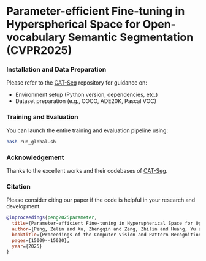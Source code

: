# Parameter-efficient Fine-tuning in Hyperspherical Space for Open-vocabulary Semantic Segmentation (CVPR2025)



### Installation and Data Preparation

Please refer to the [CAT-Seg](https://github.com/cvlab-kaist/CAT-Seg) repository for guidance on:

- Environment setup (Python version, dependencies, etc.)
- Dataset preparation (e.g., COCO, ADE20K, Pascal VOC)

### Training and Evaluation

You can launch the entire training and evaluation pipeline using:

```bash
bash run_global.sh

```

### Acknowledgement
Thanks to the excellent works and their codebases of [CAT-Seg](https://github.com/cvlab-kaist/CAT-Seg). 

### Citation

Please consider citing our paper if the code is helpful in your research and development.

```bibtex
@inproceedings{peng2025parameter,
  title={Parameter-efficient Fine-tuning in Hyperspherical Space for Open-vocabulary Semantic Segmentation},
  author={Peng, Zelin and Xu, Zhengqin and Zeng, Zhilin and Huang, Yu and Wang, Yaoming and Shen, Wei},
  booktitle={Proceedings of the Computer Vision and Pattern Recognition Conference},
  pages={15009--15020},
  year={2025}
}

